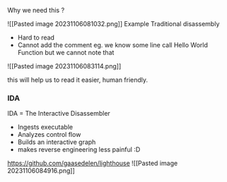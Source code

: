 Why we need this ?

![[Pasted image 20231106081032.png]]
Example Traditional disassembly
- Hard to read
- Cannot add the comment eg. we know some line call Hello World Function but we cannot note that

![[Pasted image 20231106083114.png]]

this will help us to read it easier, human friendly.

### IDA

IDA = The Interactive Disassembler
- Ingests executable
- Analyzes control flow
- Builds an interactive graph
- makes reverse engineering less painful :D

https://github.com/gaasedelen/lighthouse
![[Pasted image 20231106084916.png]]
